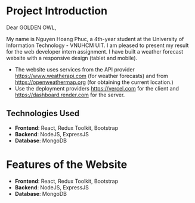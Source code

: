 # Project Introduction

Dear GOLDEN OWL,

My name is Nguyen Hoang Phuc, a 4th-year student at the University of Information Technology - VNUHCM UIT. I am pleased to present my result for the web developer intern assignment. I have built a weather forecast website with a responsive design (tablet and mobile). 
* The website uses services from the API provider https://www.weatherapi.com (for weather forecasts) and from  https://openweathermap.org (for obtaining the current location.)
* Use the deployment providers https://vercel.com for the client and https://dashboard.render.com for the server.

## Technologies Used

- **Frontend**: React, Redux Toolkit, Bootstrap
- **Backend**: NodeJS, ExpressJS
- **Database**: MongoDB

# Features of the Website
- **Frontend**: React, Redux Toolkit, Bootstrap
- **Backend**: NodeJS, ExpressJS
- **Database**: MongoDB
